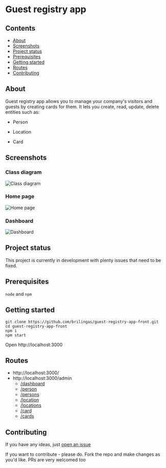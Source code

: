# Guest registry app

## Contents
- [About](#about)
- [Screenshots](#screenshots)
- [Project status](#project-status)
- [Prerequisites](#prerequisites)
- [Getting started](#getting-started)
- [Routes](#routes)
- [Contributing](#contributing)

## About
Guest registry app allows you to manage your company's visitors and guests by creating cards for them. It lets you create, read, update, delete entities such as:

- Person

- Location

- Card

## Screenshots

### Class diagram

![Class diagram](https://i.imgur.com/dXc2erx.png)

### Home page

![Home page](https://i.imgur.com/WKF2olM.png)

### Dashboard

![Dashboard](https://i.imgur.com/s8ow0ii.png)


## Project status
This project is currently in development with plenty issues that need to be fixed.

## Prerequisites
`node` and `npm`


## Getting started
```
git clone https://github.com/brilingas/guest-registry-app-front.git
cd guest-registry-app-front
npm i
npm start
```
Open http://localhost:3000

## Routes
- http://localhost:3000/
- http://localhost:3000/admin
    - [/dashboard](http://localhost:3000/admin/dashboard)
    - [/person](http://localhost:3000/admin/person)
    - [/persons](http://localhost:3000/admin/persons)
    - [/location](http://localhost:3000/admin/location)
    - [/locations](http://localhost:3000/admin/locations)
    - [/card](http://localhost:3000/admin/card)
    - [/cards](http://localhost:3000/admin/cards)

## Contributing
If you have any ideas, just [open an issue](https://github.com/brilingas/guest-registry-app-front/issues/new)

If you want to contribute - please do. Fork the repo and make changes as you'd like. PRs are very welcomed too

















